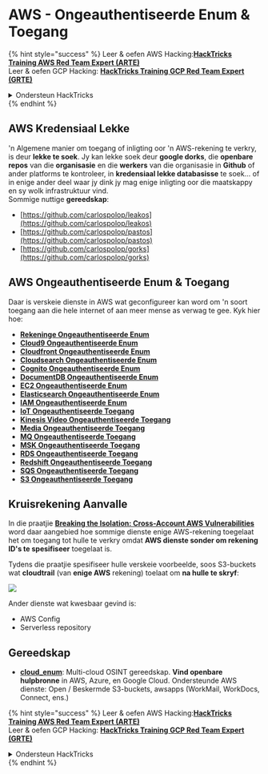 # AWS - Ongeauthentiseerde Enum & Toegang

{% hint style="success" %}
Leer & oefen AWS Hacking:<img src="../../../.gitbook/assets/image (1) (1) (1) (1).png" alt="" data-size="line">[**HackTricks Training AWS Red Team Expert (ARTE)**](https://training.hacktricks.xyz/courses/arte)<img src="../../../.gitbook/assets/image (1) (1) (1) (1).png" alt="" data-size="line">\
Leer & oefen GCP Hacking: <img src="../../../.gitbook/assets/image (2) (1).png" alt="" data-size="line">[**HackTricks Training GCP Red Team Expert (GRTE)**<img src="../../../.gitbook/assets/image (2) (1).png" alt="" data-size="line">](https://training.hacktricks.xyz/courses/grte)

<details>

<summary>Ondersteun HackTricks</summary>

* Kyk na die [**subskripsie planne**](https://github.com/sponsors/carlospolop)!
* **Sluit aan by die** 💬 [**Discord groep**](https://discord.gg/hRep4RUj7f) of die [**telegram groep**](https://t.me/peass) of **volg** ons op **Twitter** 🐦 [**@hacktricks\_live**](https://twitter.com/hacktricks_live)**.**
* **Deel hacking truuks deur PRs in te dien na die** [**HackTricks**](https://github.com/carlospolop/hacktricks) en [**HackTricks Cloud**](https://github.com/carlospolop/hacktricks-cloud) github repos.

</details>
{% endhint %}

## AWS Kredensiaal Lekke

'n Algemene manier om toegang of inligting oor 'n AWS-rekening te verkry, is deur **lekke te soek**. Jy kan lekke soek deur **google dorks**, die **openbare repos** van die **organisasie** en die **werkers** van die organisasie in **Github** of ander platforms te kontroleer, in **kredensiaal lekke databasisse** te soek... of in enige ander deel waar jy dink jy mag enige inligting oor die maatskappy en sy wolk infrastruktuur vind.\
Sommige nuttige **gereedskap**:

* [https://github.com/carlospolop/leakos](https://github.com/carlospolop/leakos)
* [https://github.com/carlospolop/pastos](https://github.com/carlospolop/pastos)
* [https://github.com/carlospolop/gorks](https://github.com/carlospolop/gorks)

## AWS Ongeauthentiseerde Enum & Toegang

Daar is verskeie dienste in AWS wat geconfigureer kan word om 'n soort toegang aan die hele internet of aan meer mense as verwag te gee. Kyk hier hoe:

* [**Rekeninge Ongeauthentiseerde Enum**](aws-accounts-unauthenticated-enum.md)
* [**Cloud9 Ongeauthentiseerde Enum**](https://github.com/carlospolop/hacktricks-cloud/blob/master/pentesting-cloud/aws-security/aws-unauthenticated-enum-access/broken-reference/README.md)
* [**Cloudfront Ongeauthentiseerde Enum**](aws-cloudfront-unauthenticated-enum.md)
* [**Cloudsearch Ongeauthentiseerde Enum**](https://github.com/carlospolop/hacktricks-cloud/blob/master/pentesting-cloud/aws-security/aws-unauthenticated-enum-access/broken-reference/README.md)
* [**Cognito Ongeauthentiseerde Enum**](aws-cognito-unauthenticated-enum.md)
* [**DocumentDB Ongeauthentiseerde Enum**](aws-documentdb-enum.md)
* [**EC2 Ongeauthentiseerde Enum**](aws-ec2-unauthenticated-enum.md)
* [**Elasticsearch Ongeauthentiseerde Enum**](aws-elasticsearch-unauthenticated-enum.md)
* [**IAM Ongeauthentiseerde Enum**](aws-iam-and-sts-unauthenticated-enum.md)
* [**IoT Ongeauthentiseerde Toegang**](aws-iot-unauthenticated-enum.md)
* [**Kinesis Video Ongeauthentiseerde Toegang**](aws-kinesis-video-unauthenticated-enum.md)
* [**Media Ongeauthentiseerde Toegang**](aws-media-unauthenticated-enum.md)
* [**MQ Ongeauthentiseerde Toegang**](aws-mq-unauthenticated-enum.md)
* [**MSK Ongeauthentiseerde Toegang**](aws-msk-unauthenticated-enum.md)
* [**RDS Ongeauthentiseerde Toegang**](aws-rds-unauthenticated-enum.md)
* [**Redshift Ongeauthentiseerde Toegang**](aws-redshift-unauthenticated-enum.md)
* [**SQS Ongeauthentiseerde Toegang**](aws-sqs-unauthenticated-enum.md)
* [**S3 Ongeauthentiseerde Toegang**](aws-s3-unauthenticated-enum.md)

## Kruisrekening Aanvalle

In die praatjie [**Breaking the Isolation: Cross-Account AWS Vulnerabilities**](https://www.youtube.com/watch?v=JfEFIcpJ2wk) word daar aangebied hoe sommige dienste enige AWS-rekening toegelaat het om toegang tot hulle te verkry omdat **AWS dienste sonder om rekening ID's te spesifiseer** toegelaat is.

Tydens die praatjie spesifiseer hulle verskeie voorbeelde, soos S3-buckets wat **cloudtrail** (van **enige AWS** rekening) toelaat om **na hulle te skryf**:

![](<../../../.gitbook/assets/image (260).png>)

Ander dienste wat kwesbaar gevind is:

* AWS Config
* Serverless repository

## Gereedskap

* [**cloud\_enum**](https://github.com/initstring/cloud_enum): Multi-cloud OSINT gereedskap. **Vind openbare hulpbronne** in AWS, Azure, en Google Cloud. Ondersteunde AWS dienste: Open / Beskermde S3-buckets, awsapps (WorkMail, WorkDocs, Connect, ens.)

{% hint style="success" %}
Leer & oefen AWS Hacking:<img src="../../../.gitbook/assets/image (1) (1) (1) (1).png" alt="" data-size="line">[**HackTricks Training AWS Red Team Expert (ARTE)**](https://training.hacktricks.xyz/courses/arte)<img src="../../../.gitbook/assets/image (1) (1) (1) (1).png" alt="" data-size="line">\
Leer & oefen GCP Hacking: <img src="../../../.gitbook/assets/image (2) (1).png" alt="" data-size="line">[**HackTricks Training GCP Red Team Expert (GRTE)**<img src="../../../.gitbook/assets/image (2) (1).png" alt="" data-size="line">](https://training.hacktricks.xyz/courses/grte)

<details>

<summary>Ondersteun HackTricks</summary>

* Kyk na die [**subskripsie planne**](https://github.com/sponsors/carlospolop)!
* **Sluit aan by die** 💬 [**Discord groep**](https://discord.gg/hRep4RUj7f) of die [**telegram groep**](https://t.me/peass) of **volg** ons op **Twitter** 🐦 [**@hacktricks\_live**](https://twitter.com/hacktricks_live)**.**
* **Deel hacking truuks deur PRs in te dien na die** [**HackTricks**](https://github.com/carlospolop/hacktricks) en [**HackTricks Cloud**](https://github.com/carlospolop/hacktricks-cloud) github repos.

</details>
{% endhint %}
